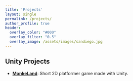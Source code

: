 ```yaml
---
title: 'Projects'
layout: single
permalink: /projects/
author_profile: true
header:
  overlay_color: "#000"
  overlay_filter: "0.5"
  overlay_image: /assets/images/sandiego.jpg
---
```


## Unity Projects

- [**MonkeLand**](https://https://github.com/Weyhawk/MonkeLand): Short 2D platformer game made with Unity.